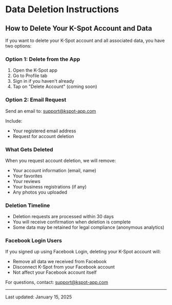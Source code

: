 # Data Deletion Instructions

## How to Delete Your K-Spot Account and Data

If you want to delete your K-Spot account and all associated data, you have two options:

### Option 1: Delete from the App
1. Open the K-Spot app
2. Go to Profile tab
3. Sign in if you haven't already
4. Tap on "Delete Account" (coming soon)

### Option 2: Email Request
Send an email to: support@kspot-app.com

Include:
- Your registered email address
- Request for account deletion

### What Gets Deleted
When you request account deletion, we will remove:
- Your account information (email, name)
- Your favorites
- Your reviews
- Your business registrations (if any)
- Any photos you uploaded

### Deletion Timeline
- Deletion requests are processed within 30 days
- You will receive confirmation when deletion is complete
- Some data may be retained for legal compliance (anonymous analytics)

### Facebook Login Users
If you signed up using Facebook Login, deleting your K-Spot account will:
- Remove all data we received from Facebook
- Disconnect K-Spot from your Facebook account
- Not affect your Facebook account itself

For questions, contact: support@kspot-app.com

---
Last updated: January 15, 2025
